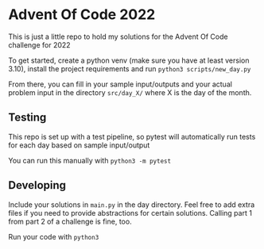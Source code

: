 # Advent Of Code 2022

This is just a little repo to hold my solutions for the Advent Of Code challenge for 2022

To get started, create a python venv (make sure you have at least version 3.10), install the project requirements and run `python3 scripts/new_day.py`

From there, you can fill in your sample input/outputs and your actual problem input in the directory `src/day_X/` where X is the day of the month.

## Testing

This repo is set up with a test pipeline, so pytest will automatically run tests for each day based on sample input/output

You can run this manually with `python3 -m pytest`

## Developing

Include your solutions in `main.py` in the day directory. Feel free to add extra files if you need to provide abstractions for certain solutions. Calling part 1 from part 2 of a challenge is fine, too.

Run your code with `python3 `